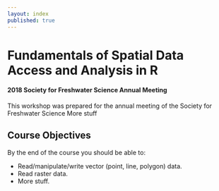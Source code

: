 ```yaml
---
layout: index
published: true
---
```


# Fundamentals of Spatial Data Access and Analysis in R

#### 2018 Society for Freshwater Science Annual Meeting

This workshop was prepared for the annual meeting of the Society for Freshwater Science
More stuff

## Course Objectives

By the end of the course you should be able to:
* Read/manipulate/write vector (point, line, polygon) data.
* Read raster data.
* More stuff.


